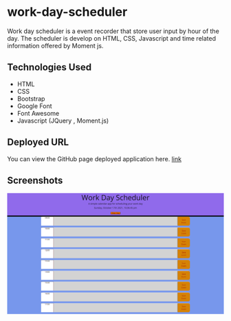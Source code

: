 # work-day-scheduler

Work day scheduler is a event recorder that store user input by hour of the day. The scheduler is develop on HTML, CSS, Javascript and time related information offered by Moment js.

## Technologies Used

- HTML
- CSS
- Bootstrap
- Google Font
- Font Awesome
- Javascript (JQuery , Moment.js)

## Deployed URL

You can view the GitHub page deployed application here. [link](https://sumaiasorna.github.io/work-day-scheduler/)

## Screenshots

![work-day-scheduler!](./assests\images\Screenshots\WorkDayScheduler.png)
